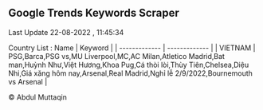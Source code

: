 

## Google Trends Keywords Scraper 
 
Last Update 22-08-2022 , 11:45:34

Country List :
 Name  | Keyword |
| ------------- | ------------- |
| VIETNAM | PSG,Barca,PSG vs,MU Liverpool,MC,AC Milan,Atletico Madrid,Bat man,Huỳnh Như,Việt Hương,Khoa Pug,Cá thòi lòi,Thùy Tiên,Chelsea,Diệu Nhi,Giá xăng hôm nay,Arsenal,Real Madrid,Nghỉ lễ 2/9/2022,Bournemouth vs Arsenal |



© Abdul Muttaqin 
